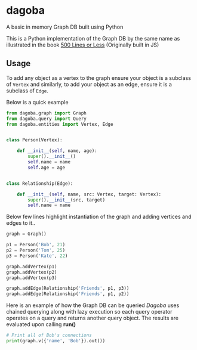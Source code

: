 # dagoba
A basic in memory Graph DB built using Python   

This is a Python implementation of the Graph DB by the same name as illustrated in the book [500 Lines or Less](https://github.com/aosabook/500lines) (Originally built in JS)

## Usage

To add any object as a vertex to the graph ensure your object is a subclass of `Vertex` and similarly, to add your object as an edge, ensure it is a subclass of `Edge`.

Below is a quick example

```python
from dagoba.graph import Graph
from dagoba.query import Query
from dagoba.entities import Vertex, Edge


class Person(Vertex):

    def __init__(self, name, age):
        super().__init__()
        self.name = name
        self.age = age


class Relationship(Edge):

    def __init__(self, name, src: Vertex, target: Vertex):
        super().__init__(src, target)
        self.name = name
```

Below few lines highlight instantiation of the graph and adding vertices and edges to it..

```python
graph = Graph()

p1 = Person('Bob', 21)
p2 = Person('Tom', 25)
p3 = Person('Kate', 22)

graph.addVertex(p1)
graph.addVertex(p2)
graph.addVertex(p3)

graph.addEdge(Relationship('Friends', p1, p3))
graph.addEdge(Relationship('Friends', p1, p2))
```

Here is an example of how the Graph DB can be queried
*Dagoba* uses chained querying along with lazy execution so each query operator operates on a query and returns another query object. 
The results are evaluated upon calling **run()**

```python
# Print all of Bob's connections
print(graph.v({'name', 'Bob'}).out())
```
